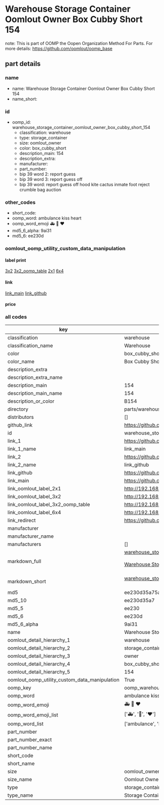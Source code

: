 # Warehouse Storage Container Oomlout Owner Box Cubby Short 154  

note: This is part of OOMP the Oopen Organization Method For Parts. For more details: https://github.com/oomlout/oomp_base

##  part details
  







### name
* name: Warehouse Storage Container Oomlout Owner Box Cubby Short 154
* name_short: 
### id
* oomp_id: warehouse_storage_container_oomlout_owner_box_cubby_short_154
  * classification: warehouse
  * type: storage_container
  * size: oomlout_owner
  * color: box_cubby_short
  * description_main: 154
  * description_extra: 
  * manufacturer: 
  * part_number: 
  * bip 39 word 2: report guess
  * bip 39 word 3: report guess off
  * bip 39 word: report guess off hood kite cactus inmate foot reject crumble bag auction

### other_codes
* short_code: 
* oomp_word: ambulance kiss heart
* oomp_word_emoji :ambulance: :kiss: :heart:
* md5_6_alpha: 9ai31
* md5_6: ee230d






### oomlout_oomp_utility_custom_data_manipulation
#### label print
[3x2](http://192.168.1.245:1112/?label=oomp%209ai31)
[3x2_oomp_table](http://192.168.1.108:1112/?label=oomp%209ai31)
[2x1](http://192.168.1.242:1112/?label=oomp%209ai31)
[6x4](http://192.168.1.55:1112/?label=oomp%209ai31)    

#### link

[link_main](https://github.com/oomlout/oomlout_oomp_version_1_messy/tree/main/parts/warehouse_storage_container_oomlout_owner_box_cubby_short_154) [link_github](https://github.com/oomlout/oomlout_oomp_version_1_messy/tree/main/parts/warehouse_storage_container_oomlout_owner_box_cubby_short_154)                             

#### price







### all codes 
| key | value |  
| --- | --- |  
| classification | warehouse |  
| classification_name | Warehouse |  
| color | box_cubby_short |  
| color_name | Box Cubby Short |  
| description_extra |  |  
| description_extra_name |  |  
| description_main | 154 |  
| description_main_name | 154 |  
| description_or_color | B154 |  
| directory | parts/warehouse_storage_container_oomlout_owner_box_cubby_short_154 |  
| distributors | [] |  
| github_link | https://github.com/oomlout/oomlout_oomp_part_src/tree/main/parts/warehouse_storage_container_oomlout_owner_box_cubby_short_154 |  
| id | warehouse_storage_container_oomlout_owner_box_cubby_short_154 |  
| link_1 | https://github.com/oomlout/oomlout_oomp_version_1_messy/tree/main/parts/warehouse_storage_container_oomlout_owner_box_cubby_short_154 |  
| link_1_name | link_main |  
| link_2 | https://github.com/oomlout/oomlout_oomp_version_1_messy/tree/main/parts/warehouse_storage_container_oomlout_owner_box_cubby_short_154 |  
| link_2_name | link_github |  
| link_github | https://github.com/oomlout/oomlout_oomp_version_1_messy/tree/main/parts/warehouse_storage_container_oomlout_owner_box_cubby_short_154 |  
| link_main | https://github.com/oomlout/oomlout_oomp_version_1_messy/tree/main/parts/warehouse_storage_container_oomlout_owner_box_cubby_short_154 |  
| link_oomlout_label_2x1 | http://192.168.1.242:1112/?label=oomp%209ai31 |  
| link_oomlout_label_3x2 | http://192.168.1.245:1112/?label=oomp%209ai31 |  
| link_oomlout_label_3x2_oomp_table | http://192.168.1.108:1112/?label=oomp%209ai31 |  
| link_oomlout_label_6x4 | http://192.168.1.55:1112/?label=oomp%209ai31 |  
| link_redirect | https://github.com/oomlout/oomlout_oomp_version_1_messy/tree/main/parts/warehouse_storage_container_oomlout_owner_box_cubby_short_154 |  
| manufacturer |  |  
| manufacturer_name |  |  
| manufacturers | [] |  
| markdown_full | [warehouse_storage_container_oomlout_owner_box_cubby_short_154](none)<br>[](none)<br>[Warehouse Storage Container Oomlout Owner Box Cubby Short 154](none)<br><br> |  
| markdown_short | [warehouse_storage_container_oomlout_owner_box_cubby_short_154](none)<br><br> |  
| md5 | ee230d35a75aee88803d96d53299ddb7 |  
| md5_10 | ee230d35a7 |  
| md5_5 | ee230 |  
| md5_6 | ee230d |  
| md5_6_alpha | 9ai31 |  
| name | Warehouse Storage Container Oomlout Owner Box Cubby Short 154 |  
| oomlout_detail_hierarchy_1 | warehouse |  
| oomlout_detail_hierarchy_2 | storage_container |  
| oomlout_detail_hierarchy_3 | owner |  
| oomlout_detail_hierarchy_4 | box_cubby_short |  
| oomlout_detail_hierarchy_5 | 154 |  
| oomlout_oomp_utility_custom_data_manipulation | True |  
| oomp_key | oomp_warehouse_storage_container_oomlout_owner_box_cubby_short_154 |  
| oomp_word | ambulance kiss heart |  
| oomp_word_emoji | :ambulance: :kiss: :heart: |  
| oomp_word_emoji_list | [':ambulance:', ':kiss:', ':heart:'] |  
| oomp_word_list | ['ambulance', 'kiss', 'heart'] |  
| part_number |  |  
| part_number_exact |  |  
| part_number_name |  |  
| short_code |  |  
| short_name |  |  
| size | oomlout_owner |  
| size_name | Oomlout Owner |  
| type | storage_container |  
| type_name | Storage Container |  

